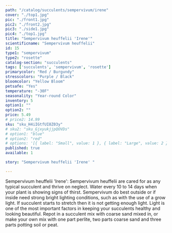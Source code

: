 ```yaml
---
path: "/catalog/succulents/sempervivum/irene"
cover: "./top1.jpg"
pic: "./front1.jpg"
pic2: "./front2.jpg"
pic3: "./side1.jpg"
pic4: "./top1.jpg"
title: "Sempervivum heuffelii 'Irene'"
scientificname: "Sempervivum heuffelii"
id: 15
type1: "sempervivum"
type2: "rosette"
catalog-section: "succulents"
tags: ['succulents', 'sempervivum', 'rosette']
primarycolor: "Red / Burgundy"
stresscolors: "Purple / Black"
bloomcolor: "Yellow Bloom"
petsafe: "Yes"
temperature: "-30F"
seasonality: "Year-round Color"
inventory: 5
option1: ""
option2: ""
price: 5.49
# price2: 14.99
sku: "sku_H4iIGtfUI8Z03y"
# sku2: "sku_GjxyukjjpQOVDs"
# option1: "blue"
# option2: "red"
# options: '[{ label: "Small", value: 1 }, { label: "Large", value: 2 }]'
published: true
available: 1

story: "Sempervivum heuffelii 'Irene' "

---
```

Sempervivum heuffelii 'Irene': Sempervivum heuffelii are cared for as any typical succulent and thrive on neglect. Water every 10 to 14 days when your plant is showing signs of thirst. Sempervivum do best outside or if inside need strong bright lighting conditions, such as with the use of a grow light. If succulent starts to stretch then it is not getting enough light. Light is one of the most important factors in keeping your succulents healthy and looking beautiful. Repot in a succulent mix with coarse sand mixed in, or make your own mix with one part perlite, two parts coarse sand and three parts potting soil or peat.